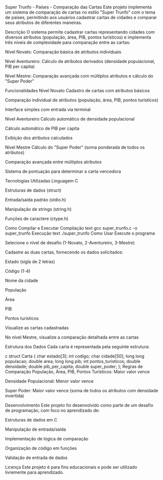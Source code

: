 Super Trunfo - Países - Comparação das Cartas
Este projeto implementa um sistema de comparação de cartas no estilo "Super Trunfo" com o tema de países, permitindo aos usuários cadastrar cartas de cidades e comparar seus atributos de diferentes maneiras.

Descrição
O sistema permite cadastrar cartas representando cidades com diversos atributos (população, área, PIB, pontos turísticos) e implementa três níveis de complexidade para comparação entre as cartas:

Nível Novato: Comparação básica de atributos individuais

Nível Aventureiro: Cálculo de atributos derivados (densidade populacional, PIB per capita)

Nível Mestre: Comparação avançada com múltiplos atributos e cálculo do "Super Poder"

Funcionalidades
Nível Novato
Cadastro de cartas com atributos básicos

Comparação individual de atributos (população, área, PIB, pontos turísticos)

Interface simples com entrada via terminal

Nível Aventureiro
Cálculo automático de densidade populacional

Cálculo automático de PIB per capita

Exibição dos atributos calculados

Nível Mestre
Cálculo do "Super Poder" (soma ponderada de todos os atributos)

Comparação avançada entre múltiplos atributos

Sistema de pontuação para determinar a carta vencedora

Tecnologias Utilizadas
Linguagem C

Estruturas de dados (struct)

Entrada/saída padrão (stdio.h)

Manipulação de strings (string.h)

Funções de caractere (ctype.h)

Como Compilar e Executar
Compilação
text
gcc super_trunfo.c -o super_trunfo
Execução
text
./super_trunfo
Como Usar
Execute o programa

Selecione o nível de desafio (1-Novato, 2-Aventureiro, 3-Mestre)

Cadastre as duas cartas, fornecendo os dados solicitados:

Estado (sigla de 2 letras)

Código (1-4)

Nome da cidade

População

Área

PIB

Pontos turísticos

Visualize as cartas cadastradas

No nível Mestre, visualize a comparação detalhada entre as cartas

Estrutura dos Dados
Cada carta é representada pela seguinte estrutura:

c
struct Carta {
    char estado[3];
    int codigo;
    char cidade[50];
    long long populacao;
    double area;
    long long pib;
    int pontos_turisticos;
    double densidade;
    double pib_per_capita;
    double super_poder;
};
Regras de Comparação
População, Área, PIB, Pontos Turísticos: Maior valor vence

Densidade Populacional: Menor valor vence

Super Poder: Maior valor vence (soma de todos os atributos com densidade invertida)

Desenvolvimento
Este projeto foi desenvolvido como parte de um desafio de programação, com foco no aprendizado de:

Estruturas de dados em C

Manipulação de entrada/saída

Implementação de lógica de comparação

Organização de código em funções

Validação de entrada de dados

Licença
Este projeto é para fins educacionais e pode ser utilizado livremente para aprendizado.

